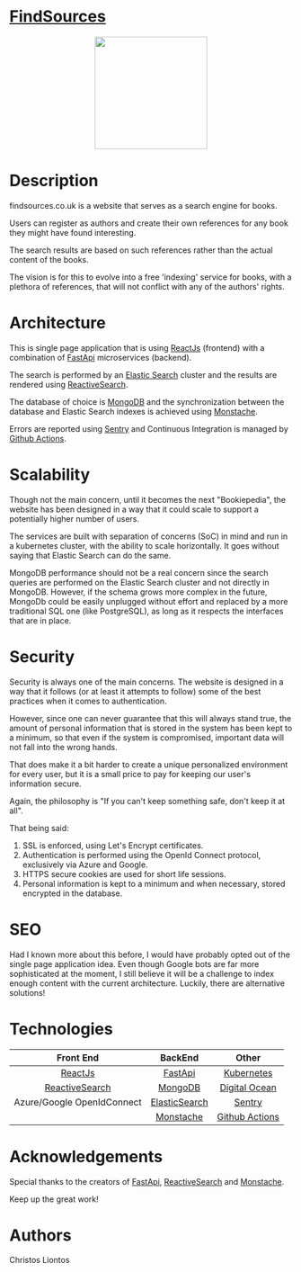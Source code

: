 # [FindSources](https://findsources.co.uk/)

<p align="center">
	<img width="200" height="200" src="https://findsources.co.uk/favicon.ico">
</p>


# Description

findsources.co.uk is a website that serves as a search engine for books.

Users can register as authors and create their own references for any book they might have found interesting.

The search results are based on such references rather than the actual content of the books.

The vision is for this to evolve into a free 'indexing' service for books, with a plethora of references, that will not conflict with any of the authors' rights.


# Architecture

This is single page application that is using [ReactJs](https://reactjs.org/) (frontend) with a combination of [FastApi](https://fastapi.tiangolo.com/) microservices (backend).

The search is performed by an [Elastic Search](https://www.elastic.co/) cluster and the results are rendered using [ReactiveSearch](https://opensource.appbase.io/reactivesearch/).

The database of choice is [MongoDB](https://www.mongodb.com/) and the synchronization between the database and Elastic Search indexes is achieved using [Monstache](https://rwynn.github.io/monstache-site/).

Errors are reported using [Sentry](https://sentry.io/welcome/) and Continuous Integration is managed by [Github Actions](https://github.com/features/actions).


# Scalability

Though not the main concern, until it becomes the next "Bookiepedia", the website has been designed in a way that it could scale to support a potentially higher number of users.

The services are built with separation of concerns (SoC) in mind and run in a kubernetes cluster, with the ability to scale horizontally. It goes without saying that Elastic Search can do the same.

MongoDB performance should not be a real concern since the search queries are performed on the Elastic Search cluster and not directly in MongoDB. However, if the schema grows more complex in the future, MongoDb could be easily unplugged without effort and replaced by a more traditional SQL one (like PostgreSQL), as long as it respects the interfaces that are in place.


# Security

Security is always one of the main concerns. The website is designed in a way that it follows (or at least it attempts to follow) some of the best practices when it comes to authentication.

However, since one can never guarantee that this will always stand true, the amount of personal information that is stored in the system has been kept to a minimum, so that even if the system is compromised, important data will not fall into the wrong hands.

That does make it a bit harder to create a unique personalized environment for every user, but it is a small price to pay for keeping our user's information secure.

Again, the philosophy is "If you can't keep something safe, don't keep it at all".

That being said:
1. SSL is enforced, using Let's Encrypt certificates.
2. Authentication is performed using the OpenId Connect protocol, exclusively via Azure and Google.
3. HTTPS secure cookies are used for short life sessions.
4. Personal information is kept to a minimum and when necessary, stored encrypted in the database.


# SEO

Had I known more about this before, I would have probably opted out of the single page application idea. Even though Google bots are far more sophisticated at the moment, I still believe it will be a challenge to index enough content with the current architecture. Luckily, there are alternative solutions!


# Technologies

|Front End                                                        |BackEnd                                              |Other                                                           |
|:---------------------------------------------------------------:|:---------------------------------------------------:|:--------------------------------------------------------------:|
|[ReactJs](https://reactjs.org/)                                  |[FastApi](https://fastapi.tiangolo.com/)             |[Kubernetes](https://kubernetes.io/)                            |
|[ReactiveSearch](https://opensource.appbase.io/reactivesearch/)  |[MongoDB](https://www.mongodb.com/)                  |[Digital Ocean](https://www.digitalocean.com/)                  |
|Azure/Google OpenIdConnect                                       |[ElasticSearch](https://www.elastic.co/)             |[Sentry](https://sentry.io/welcome/)                            |
|                                                                 |[Monstache](https://rwynn.github.io/monstache-site/) |[Github Actions](https://github.com/features/actions)           |

# Acknowledgements

Special thanks to the creators of [FastApi](https://fastapi.tiangolo.com/), [ReactiveSearch](https://opensource.appbase.io/reactivesearch/) and [Monstache](https://rwynn.github.io/monstache-site/).

Keep up the great work!
# Authors
Christos Liontos